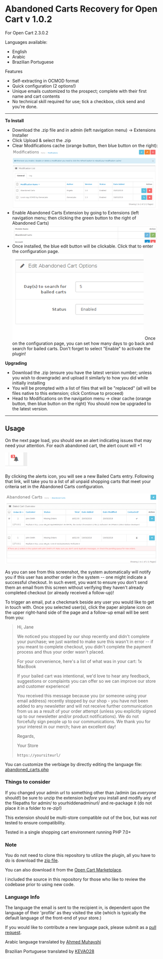 # Abandoned Carts Recovery for Open Cart v 1.0.2
For Open Cart 2.3.0.2

Languages available:
* English
* Arabic
* Brazilian Portuguese

Features
* Self-extracting in OCMOD format
* Quick configuration (2 options!)
* Unique emails customized to the prospect; complete with their first name and cart contents
* No technical skill required for use; tick a checkbox, click send and you're done.

***

**To Install**

* Download the .zip file and in admin (left navigation menu) -> Extensions Installer
* Click Upload & select the .zip
* Clear Modifications cache (orange button, then blue button on the right):
![clear modifications](./img/clear-mods.png)
* Enable Abandoned Carts Extension by going to Extensions (left navigation menu; then clicking the green button to the right of Abandoned Carts)
![enable abandoned carts](./img/enable-module.png)
* Once installed, the blue edit button will be clickable.  Click that to enter the configuration page.
![abandoned carts configuration](./img/config.png)
Once on the configuration page, you can set how many days to go back and search for bailed carts.  Don't forget to select "Enable" to activate the plugin!

**Upgrading**
* Download the .zip (ensure you have the latest version number; unless you wish to downgrade) and upload it similarly to how you did while initially installing
* You will be prompted with a list of files that will be "replaced" (all will be files native to this extension; click Continue to proceed)
* Head to Modifications on the navigation menu -> clear cache (orange button, then blue button on the right)
You should now be upgraded to the latest version.

***

## Usage ##

On the next page load, you should see an alert indicating issues that may need your attention.  For each abandoned cart, the alert count will +1

![alerts](./img/alert.png)

By clicking the alerts icon, you will see a new Bailed Carts entry.  Following that link, will take you to a list of all unpaid shopping carts that meet your criteria set in the Abandoned Carts configuration.

![duplicate warning](./img/duplicate-warning.png)

As you can see from this screenshot, the system automatically will notify you if this user has another order in the system -- one might indicate a successful checkout.  In such event, you want to ensure you don't send them an email from this screen without verifying they haven't already completed checkout (or already received a follow-up)!

To trigger an email, put a checkmark beside any user you would like to get in touch with.  Once you selected user(s), click the paper airplane icon on the upper right-hand side of the page and a follow-up email will be sent from you:
> Hi, Jane
>
> We noticed you stopped by our shop recently and didn't complete your purchase; we just wanted to make sure this wasn't in error -- if you meant to complete checkout, you didn't complete the payment process and thus your order wasn't placed.
>
> For your convenience, here's a list of what was in your cart:
1x MacBook
>
>
> If your bailed cart was intentional, we'd love to hear any feedback, suggestions or complaints you can offer so we can improve our store and customer experience!
>
>
>
> You received this message because you (or someone using your email address) recently stopped by our shop - you have not been added to any newsletter and will not receive further communication from us as a result of your order attempt (unless you explicitly signed up to our newsletter and/or product notifications). We do not forcefully sign people up to our communications.
> We thank you for your interest in our merch; have an excellent day!
>
> Regards,
>
> Your Store
>
> `https://yoursiteurl/`

You can customize the verbiage by directly editing the language file: [abandoned_carts.php](./upload/admin/language/en-gb/extension/module/abandoned_carts.php)

### Things to consider ###
If you changed your admin url to something other  than /admin (as *everyone* should!) be sure to unzip the extension *before* you install and modify any of the filepaths for admin/ to yourhiddenadminurl/ and re-package it (do not place it in a folder to re-zip!)

This extension should be multi-store compatible out of the box, but was *not* tested to ensure compatibility.

Tested in a single shopping cart environment running PHP 7.0+

### Note ###
You do not need to clone this repository to utilize the plugin, all you have to do is download the
[zip file](releases).

You can also download it from the [Open Cart Marketplace](https://www.opencart.com/index.php?route=marketplace/extension/info&extension_id=33561).

I included the source in this repository for those who like to review the codebase prior to using new code.

### Language Info ###
The language the email is sent to the recipient in, is dependent upon the language of their 'profile' as they visited the site (which is typically the default language of the front-end of your store.)

If you would like to contribute a new language pack, please submit as a [pull request](pulls).

Arabic language translated by [Ahmed Muhayshi](https://github.com/muhayshi)

Brazilian Portuguese translated by [KEVAO28](https://github.com/KEVAO28)
